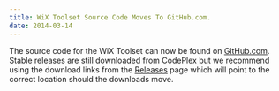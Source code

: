 ```yaml
---
title: WiX Toolset Source Code Moves To GitHub.com.
date: 2014-03-14
---
```

The source code for the WiX Toolset can now be found on <a href='http://github.com/wixtoolset/'>GitHub.com</a>.
Stable releases are still downloaded from CodePlex but we recommend using the download links from the
<a href='http://wixtoolset.org/releases/'>Releases</a> page which will point to the correct location
should the downloads move.
